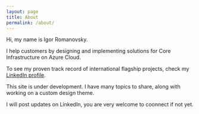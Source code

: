 ```yaml
---
layout: page
title: About
permalink: /about/
---
```

Hi, my name is Igor Romanovsky.

I help customers by designing and implementing solutions for Core Infrastructure on Azure Cloud. 

To see my proven track record of international flagship projects, check my [LinkedIn profile](https://www.linkedin.com/in/iromanovsky/).

This site is under development. I have many topics to share, along with working on a custom design theme.

I will post updates on LinkedIn, you are very welcome to coonnect if not yet.